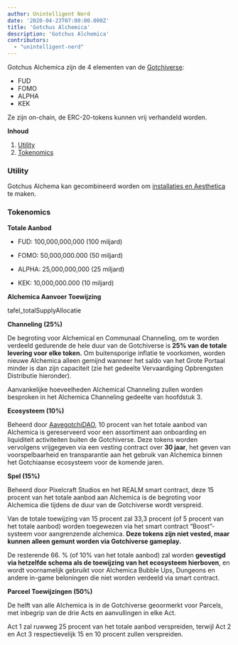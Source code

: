 ```yaml
---
author: Unintelligent Nerd
date: '2020-04-23T07:00:00.000Z'
title: 'Gotchus Alchemica'
description: 'Gotchus Alchemica'
contributors:
  - "unintelligent-nerd"
---
```


Gotchus Alchemica zijn de 4 elementen van de [Gotchiverse](/gotchiverse):

* FUD
* FOMO
* ALPHA
* KEK

Ze zijn on-chain, de ERC-20-tokens kunnen vrij verhandeld worden.

<div class="contentsBox">

**Inhoud**

<ol>
<li><a href=#utility>Utility</a></li>
<li><a href=#tokenomics>Tokenomics</a></li>
</ol>

</div>

### Utility

Gotchus Alchema kan gecombineerd worden om [installaties en Aesthetica](/gotchiverse#building-on-realm-parcels) te maken.

### Tokenomics

**Totale Aanbod**

* FUD: 100,000,000,000 (100 miljard)

* FOMO: 50,000,000.000 (50 miljard)

* ALPHA: 25,000,000,000 (25 miljard)

* KEK: 10,000,000.000 (10 miljard)

**Alchemica Aanvoer Toewijzing**

tafel_totalSupplyAllocatie

**Channeling (25%)**

De begroting voor Alchemical en Communaal Channeling, om te worden verdeeld gedurende de hele duur van de Gotchiverse is **25% van de totale levering voor elke token.** Om buitensporige inflatie te voorkomen, worden nieuwe Alchemica alleen gemijnd wanneer het saldo van het Grote Portaal minder is dan zijn capaciteit (zie het gedeelte Vervaardiging Opbrengsten Distributie hieronder).

Aanvankelijke hoeveelheden Alchemical Channeling zullen worden besproken in het Alchemica Channeling gedeelte van hoofdstuk 3.

**Ecosysteem (10%)**

Beheerd door [AavegotchiDAO](/dao), 10 procent van het totale aanbod van Alchemica is gereserveerd voor een assortiment aan onboarding en liquiditeit activiteiten buiten de Gotchiverse. Deze tokens worden vervolgens vrijgegeven via een vesting contract over **30 jaar**, het geven van voorspelbaarheid en transparantie aan het gebruik van Alchemica binnen het Gotchiaanse ecosysteem voor de komende jaren.

**Spel (15%)**

Beheerd door Pixelcraft Studios en het REALM smart contract, deze 15 procent van het totale aanbod aan Alchemica is de begroting voor Alchemica die tijdens de duur van de Gotchiverse wordt verspreid.

Van de totale toewijzing van 15 procent zal 33,3 procent (of 5 procent van het totale aanbod) worden toegewezen via het smart contract “Boost”-systeem voor aangrenzende alchemica. **Deze tokens zijn niet vested, maar kunnen alleen gemunt worden via Gotchiverse gameplay.**

De resterende 66. % (of 10% van het totale aanbod) zal worden **gevestigd via hetzelfde schema als de toewijzing van het ecosysteem hierboven**, en wordt voornamelijk gebruikt voor Alchemica Bubble Ups, Dungeons en andere in-game beloningen die niet worden verdeeld via smart contract.

**Parceel Toewijzingen (50%)**

De helft van alle Alchemica is in de Gotchiverse geoormerkt voor Parcels, met inbegrip van de drie Acts en aanvullingen in elke Act.

Act 1 zal ruwweg 25 procent van het totale aanbod verspreiden, terwijl Act 2 en Act 3 respectievelijk 15 en 10 procent zullen verspreiden.